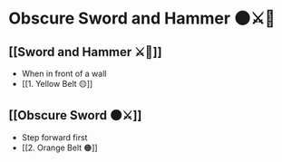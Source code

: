 # Obscure Sword and Hammer 🌑⚔️🔨

## [[Sword and Hammer ⚔️🔨]]

- When in front of a wall
- [[1. Yellow Belt 🟡]]

## [[Obscure Sword 🌑⚔️]]

- Step forward first
- [[2. Orange Belt 🟠]]

